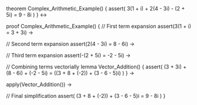 theorem Complex_Arithmetic_Example() {
  assert(
    3(1 + i) + 2(4 - 3i) - (2 + 5i) = 9 - 8i
  )
} ↔

proof Complex_Arithmetic_Example() {
  // First term expansion
  assert(3(1 + i) = 3 + 3i) →
  
  // Second term expansion
  assert(2(4 - 3i) = 8 - 6i) →
  
  // Third term expansion
  assert(-(2 + 5i) = -2 - 5i) →
  
  // Combining terms vectorially
  lemma Vector_Addition() {
    assert(
      (3 + 3i) + (8 - 6i) + (-2 - 5i) = 
      ((3 + 8 + (-2)) + (3 - 6 - 5)i)
    )
  } →
  
  apply(Vector_Addition()) →
  
  // Final simplification
  assert(
    (3 + 8 + (-2)) + (3 - 6 - 5)i = 9 - 8i
  )
}